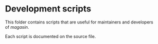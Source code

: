 # Development scripts

This folder contains scripts that are useful for maintainers and developers of _magasin_.

Each script is documented on the source file.

